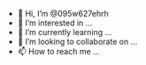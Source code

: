 - 👋 Hi, I’m @095w627ehrh
- 👀 I’m interested in ...
- 🌱 I’m currently learning ...
- 💞️ I’m looking to collaborate on ...
- 📫 How to reach me ...

<!---
095w627ehrh/095w627ehrh is a ✨ special ✨ repository because its `README.md` (this file) appears on your GitHub profile.
You can click the Preview link to take a look at your changes.
--->
